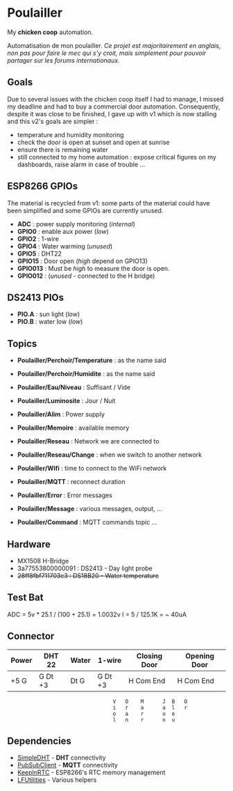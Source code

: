 # Poulailler

My **chicken coop** automation.

Automatisation de mon poulailler.
*Ce projet est majoritairement en anglais, non pas pour faire le mec qui s'y croit, mais simplement pour pouvoir partager sur les forums internationaux.*

## Goals

Due to several issues with the chicken coop itself I had to manage, I missed my deadline and had to buy a commercial door automation.
Consequently, despite it was close to be finished, I gave up with v1 which is now stalling and this v2's goals are simpler :

* temperature and humidity monitoring
* check the door is open at sunset and open at sunrise
* ensure there is remaining water
* still connected to my home automation : expose critical figures on my dashboards, raise alarm in case of trouble ...

## ESP8266 GPIOs

The material is recycled from v1: some parts of the material could have been simplified and some GPIOs are currently unused.

* **ADC** : power supply monitoring (*internal*)
* **GPIO0** : enable aux power (*low*)
* **GPIO2** : 1-wire
* **GPIO4** : Water warming (*unused*)
* **GPIO5** : DHT22
* **GPIO15** : Door open (*high* depend on GPIO13)
* **GPIO013** : Must be *high* to measure the door is open.
* **GPIO012** : (*unused* - connected to the H bridge)

## DS2413 PIOs

* **PIO.A** : sun light (*low*)
* **PIO.B** : water low (*low*)

## Topics

* **Poulailler/Perchoir/Temperature** : as the name said
* **Poulailler/Perchoir/Humidite** : as the name said

* **Poulailler/Eau/Niveau** : Suffisant / Vide

* **Poulailler/Luminosite** : Jour / Nuit

* **Poulailler/Alim** : Power supply
* **Poulailler/Memoire** : available memory
* **Poulailler/Reseau** : Network we are connected to
* **Poulailler/Reseau/Change** : when we switch to another network
* **Poulailler/Wifi** : time to connect to the WiFi network
* **Poulailler/MQTT** : reconnect duration

* **Poulailler/Error** : Error messages
* **Poulailler/Message** : various messages, output, ...
* **Poulailler/Command** : MQTT commands topic ...

## Hardware

* MX1508 H-Bridge
* 3a77553800000091 : DS2413 - Day light probe
* ~~28ff8fbf711703c3 : DS18B20 - Water temperature~~

## Test Bat

ADC = 5v * 25.1 / (100 + 25.1) = 1.0032v
I = 5 / 125.1K = ~ 40uA

## Connector

| Power | DHT  22 | Water |  1-wire | Closing Door | Opening Door |
| ----- | ------- | ----- | ------- | ------------ | ------------ |
| +5 G  | G Dt +3 | Dt G  | G Dt +3 | H  Com  End  |  H Com End   |
                                      V   O    M      J  B   O
									  i   r    a      a  l   r
									  o   a    r      u  e
									  l   n    r      n  u

## Dependencies

* [SimpleDHT](https://github.com/winlinvip/SimpleDHT) - **DHT** connectivity
* [PubSubClient](https://github.com/knolleary/pubsubclient) - **MQTT** connectivity
* [KeepInRTC](https://github.com/destroyedlolo/KeepInRTC) - ESP8266's RTC memory management
* [LFUtilities](https://github.com/destroyedlolo/LFUtilities) - Various helpers

